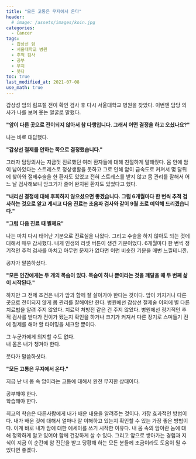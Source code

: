 ```yaml
---
title: "모든 고통은 무지에서 온다" 
header:
  # image: /assets/images/koin.jpg
categories:
  - Cancer
tags:
  - 갑상선 암
  - 서울대학교 병원
  - 추적 검사
  - 공부
  - 무지
  - 붓다
toc: true
last_modified_at: 2021-07-08
use_math: true
---
```


갑상성 암의 림프절 전이 확인 검사 후 다시 서울대학교 병원을 찾았다. 이번엔 담당 의사가 나를 보며 웃는 얼굴로 말했다.  

**"암이 다른 곳으로 전이되지 않아서 참 다행입니다. 그래서 어떤 결정을 하고 오셨나요?"**  

 나는 바로 대답했다.  

**"갑상선 절제를 안하는 쪽으로 결정했습니다."**  

 그러자 담당의사는 지금껏 진료했던 여러 환자들에 대해 친절하게 말해줬다. 몸 안에 암이 남아있다는 스트레스로 정상생활을 못하고 그로 인해 암이 급속도로 커져서 몇 달뒤에 찾아와 절제수술을 한 환자도 있었고 전혀 스트레스를 받지 않고 몸 관리를 잘해서 어느 날 검사해보니 암크기가 줄어 완치된 환자도 있었다고 했다.  

**"내리신 결정에 대해 후회하지 않으셨으면 좋겠습니다. 그럼 6개월마다 한 번씩 추적 검사하는 것으로 알고 계시고 다음 진료는 초음파 검사와 같이 9월 초로 예약해 드리겠습니다."**  

**"그럼 다음 진료 때 뵐께요"**  

 나는 마치 다시 태어난 기분으로 진료실을 나왔다. 그리고 수술을 하지 않아도 되는 것에 대해서 매우 감사했다. 내게 인생의 리셋 버튼이 생긴 기분이었다. 6개월마다 한 번씩 정기적인 추적 검사를 마치고 아무런 문제가 없다면 이런 비슷한 기분을 매번 느낄테니깐. 
 
 공자가 말씀하셨다.

 **"모든 인간에게는 두 개의 목숨이 있다. 목숨이 하나 뿐이라는 것을 꺠달을 때 두 번째 삶이 시작된다."**

 하지만 그 전제 조건은 내가 암과 함께 잘 살아가야 한다는 것이다. 암이 커지거나 다른 곳으로 전이되지 않게 몸 관리를 잘해야만 한다. 병원에선 갑상선 절제술 이외에 별 다른 치료법을 알려 주지 않았다. 치료약 처방전 같은 건 주지 않았다. 병원에선 정기적인 추적 검사를 받다가 전이가 됐는지 확인을 하거나 크기가 커져서 다른 장기로 스며들기 전에 절제를 해야 할 타이밍을 체크할 뿐이다.  

 그 누군가에게 의지할 수도 없다.  
 내 몸은 내가 챙겨야 한다.  

 붓다가 말씀하셧다.

 **"모든 고통은 무지에서 온다."**  

 지금 난 내 몸 속 암이라는 고통에 대해서 완전 무지한 상태이다.  

 공부해야 한다.  
 학습해야 한다.  

 최고의 학습은 다른사람에게 내가 배운 내용을 알려주는 것이다. 가장 효과적인 방법이다. 내가 배운 것에 대해서 얼마나 잘 이해하고 있는지 확인할 수 있는 가장 좋은 방법이다. 이게 바로 내가 암에 대한 에세이를 쓰기 시작한 이유다. 내 몸 속의 암이란 놈에 대해 정확하게 알고 있어야 함께 건강하게 살 수 있다. 그리고 앞으로 쌓아가는 경험과 지식이 지금 이 순간에 암 진단을 받고 당황해 하는 모든 분들께 조금이라도 도움이 될 수 있다면 좋겠다.  